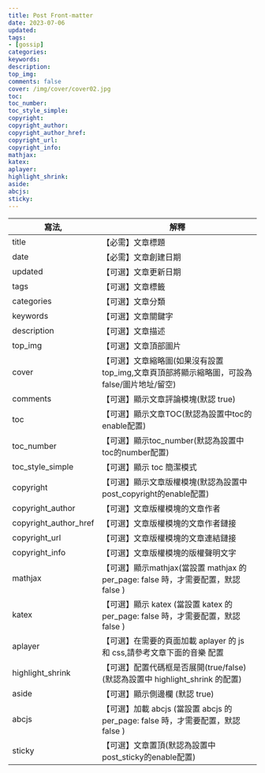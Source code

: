 ```yaml
---
title: Post Front-matter
date: 2023-07-06
updated:
tags:
- [gossip]
categories:
keywords:
description:
top_img:
comments: false
cover: /img/cover/cover02.jpg
toc:
toc_number:
toc_style_simple:
copyright:
copyright_author:
copyright_author_href:
copyright_url:
copyright_info:
mathjax:
katex:
aplayer:
highlight_shrink:
aside:
abcjs:
sticky:
---
```




|寫法,                  |解釋                                                            |
|---------------------|--------------------------------------------------------------|
|title               |【必需】文章標題                                                      |
|date                 |【必需】文章創建日期                                                   |
|updated              |【可選】文章更新日期                                                   |
|tags                |【可選】文章標籤                                                      |
|categories          |【可選】文章分類                                                      |
|keywords            |【可選】文章關鍵字                                                     |
|description         |【可選】文章描述                                                      |
|top_img             |【可選】文章頂部圖片                                                    |
|cover               |【可選】文章縮略圖(如果沒有設置top_img,文章頁頂部將顯示縮略圖，可設為false/圖片地址/留空)         |
|comments            |【可選】顯示文章評論模塊(默認 true)                                         |
|toc                 |【可選】顯示文章TOC(默認為設置中toc的enable配置)                               |
|toc_number         |【可選】顯示toc_number(默認為設置中toc的number配置)                          |
|toc_style_simple    |【可選】顯示 toc 簡潔模式                                               |
|copyright           |【可選】顯示文章版權模塊(默認為設置中post_copyright的enable配置)                   |
|copyright_author    |【可選】文章版權模塊的文章作者                                               |
|copyright_author_href|【可選】文章版權模塊的文章作者鏈接                                             |
|copyright_url       |【可選】文章版權模塊的文章連結鏈接                                             |
|copyright_info       |【可選】文章版權模塊的版權聲明文字                                            |
|mathjax             |【可選】顯示mathjax(當設置 mathjax 的 per_page: false 時，才需要配置，默認 false )|
|katex               |【可選】顯示 katex (當設置 katex 的 per_page: false 時，才需要配置，默認 false )  |
|aplayer             |【可選】在需要的頁面加載 aplayer 的 js 和 css,請參考文章下面的音樂 配置                 |
|highlight_shrink    |【可選】配置代碼框是否展開(true/false)(默認為設置中 highlight_shrink 的配置)        |
|aside               |【可選】顯示側邊欄 (默認 true)                                           |
|abcjs               |【可選】加載 abcjs (當設置 abcjs 的 per_page: false 時，才需要配置，默認 false )  |
|sticky              |【可選】文章置頂(默認為設置中post_sticky的enable配置)                          |


